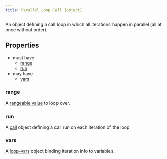 ```yaml
---
title: Parallel Loop Call [object]
---
```


An object defining a call loop in which all iterations happen in parallel (all at once without order).

## Properties
- must have 
  - [range](#range)
  - [run](#run)
- may have
  - [vars](#vars)

### range
A [rangeable value](rangeable-value.md) to loop over.

### run
A [call](../call/index.md) object defining a call run on each iteration of the loop

### vars
A [loop-vars](loop-vars.md) object binding iteration info to variables.
